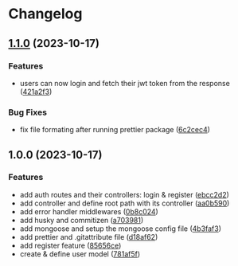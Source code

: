 # Changelog

## [1.1.0](https://github.com/Silent-Watcher/jwt-node/compare/v1.0.0...v1.1.0) (2023-10-17)

### Features

-   users can now login and fetch their jwt token from the response ([421a2f3](https://github.com/Silent-Watcher/jwt-node/commit/421a2f36a49b265654cf415dd52e1971111c7ad9))

### Bug Fixes

-   fix file formating after running prettier package ([6c2cec4](https://github.com/Silent-Watcher/jwt-node/commit/6c2cec423819f2de493e012f0df0791762a01696))

## 1.0.0 (2023-10-17)

### Features

-   add auth routes and their controllers: login & register ([ebcc2d2](https://github.com/Silent-Watcher/jwt-node/commit/ebcc2d21535ebdac2484e8cd0911f5ae62084786))
-   add controller and define root path with its controller ([aa0b590](https://github.com/Silent-Watcher/jwt-node/commit/aa0b590178590a783a070bee935251591287f20d))
-   add error handler middlewares ([0b8c024](https://github.com/Silent-Watcher/jwt-node/commit/0b8c02413f7ca4a3fdefe3c0fb573776ea54a215))
-   add husky and commitizen ([a703981](https://github.com/Silent-Watcher/jwt-node/commit/a703981e915920ebb523d9ceb26554e0f209bb67))
-   add mongoose and setup the mongoose config file ([4b3faf3](https://github.com/Silent-Watcher/jwt-node/commit/4b3faf3b6e3c0cb837075db48f75288b40ab398d))
-   add prettier and .gitattribute file ([d18af62](https://github.com/Silent-Watcher/jwt-node/commit/d18af62b8913b29ca08cb5f1b73a9290932ee046))
-   add register feature ([85656ce](https://github.com/Silent-Watcher/jwt-node/commit/85656ced9fe6148a6650dc914d7c92059e7d2f76))
-   create & define user model ([781af5f](https://github.com/Silent-Watcher/jwt-node/commit/781af5f3480c46ae97b47277283fd9165b3ac96c))
